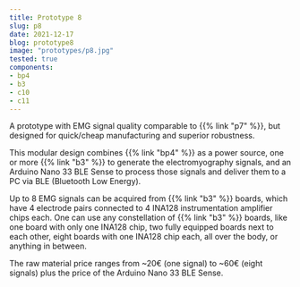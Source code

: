 ```yaml
---
title: Prototype 8
slug: p8
date: 2021-12-17
blog: prototype8
image: "prototypes/p8.jpg"
tested: true
components:
- bp4
- b3
- c10
- c11
---
```


A prototype with EMG signal quality comparable to {{% link "p7" %}}, but designed for quick/cheap manufacturing and superior robustness.

This modular design combines {{% link "bp4" %}} as a power source, one or more {{% link "b3" %}} to generate the electromyography signals, and an Arduino Nano 33 BLE Sense to process those signals and deliver them to a PC via BLE (Bluetooth Low Energy).

Up to 8 EMG signals can be acquired from {{% link "b3" %}} boards, which have 4 electrode pairs connected to 4 INA128 instrumentation amplifier chips each.  One can use any constellation of {{% link "b3" %}} boards, like one board with only one INA128 chip, two fully equipped boards next to each other, eight boards with one INA128 chip each, all over the body, or anything in between.

The raw material price ranges from ~20€ (one signal) to ~60€ (eight signals) plus the price of the Arduino Nano 33 BLE Sense.
